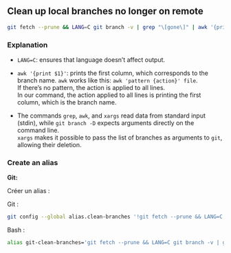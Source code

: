 ## Clean up local branches no longer on remote

```bash
git fetch --prune && LANG=C git branch -v | grep "\[gone\]" | awk '{print $1}' | xargs git branch -D 
```

### Explanation
- `LANG=C`: ensures that language doesn’t affect output.  

- `awk '{print $1}'`: prints the first column, which corresponds to the branch name.
`awk` works like this: `awk 'pattern {action}' file`.  
If there’s no pattern, the action is applied to all lines.  
In our command, the action applied to all lines is printing the first column, which is the branch name.

- The commands `grep`, `awk`, and `xargs` read data from standard input (stdin), while `git branch -D` expects arguments directly on the command line.  
`xargs` makes it possible to pass the list of branches as arguments to `git`, allowing their deletion.

### Create an alias
**Git:**

Créer un alias :

Git :

```bash
git config --global alias.clean-branches '!git fetch --prune && LANG=C git branch -v | grep "\[gone\]" | awk '\''{print $1}'\'' | xargs git branch -D'
```

Bash :

```bash
alias git-clean-branches='git fetch --prune && LANG=C git branch -v | grep "\[gone\]" | awk "{print \$1}" | xargs git branch -D'
```